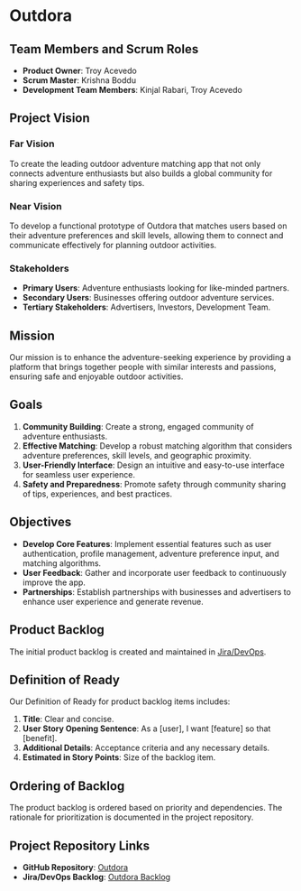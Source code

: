 # Outdora

## Team Members and Scrum Roles
- **Product Owner**: Troy Acevedo
- **Scrum Master**: Krishna Boddu
- **Development Team Members**: Kinjal Rabari, Troy Acevedo

## Project Vision

### Far Vision
To create the leading outdoor adventure matching app that not only connects adventure enthusiasts but also builds a global community for sharing experiences and safety tips.

### Near Vision
To develop a functional prototype of Outdora that matches users based on their adventure preferences and skill levels, allowing them to connect and communicate effectively for planning outdoor activities.

### Stakeholders
- **Primary Users**: Adventure enthusiasts looking for like-minded partners.
- **Secondary Users**: Businesses offering outdoor adventure services.
- **Tertiary Stakeholders**: Advertisers, Investors, Development Team.

## Mission
Our mission is to enhance the adventure-seeking experience by providing a platform that brings together people with similar interests and passions, ensuring safe and enjoyable outdoor activities.

## Goals
1. **Community Building**: Create a strong, engaged community of adventure enthusiasts.
2. **Effective Matching**: Develop a robust matching algorithm that considers adventure preferences, skill levels, and geographic proximity.
3. **User-Friendly Interface**: Design an intuitive and easy-to-use interface for seamless user experience.
4. **Safety and Preparedness**: Promote safety through community sharing of tips, experiences, and best practices.

## Objectives
- **Develop Core Features**: Implement essential features such as user authentication, profile management, adventure preference input, and matching algorithms.
- **User Feedback**: Gather and incorporate user feedback to continuously improve the app.
- **Partnerships**: Establish partnerships with businesses and advertisers to enhance user experience and generate revenue.

## Product Backlog
The initial product backlog is created and maintained in [Jira/DevOps](URL_TO_BACKLOG).

## Definition of Ready
Our Definition of Ready for product backlog items includes:
1. **Title**: Clear and concise.
2. **User Story Opening Sentence**: As a [user], I want [feature] so that [benefit].
3. **Additional Details**: Acceptance criteria and any necessary details.
4. **Estimated in Story Points**: Size of the backlog item.

## Ordering of Backlog
The product backlog is ordered based on priority and dependencies. The rationale for prioritization is documented in the project repository.

## Project Repository Links
- **GitHub Repository**: [Outdora](https://github.com/ViralFawkes/Outdora.git)
- **Jira/DevOps Backlog**: [Outdora Backlog](URL_TO_BACKLOG)
